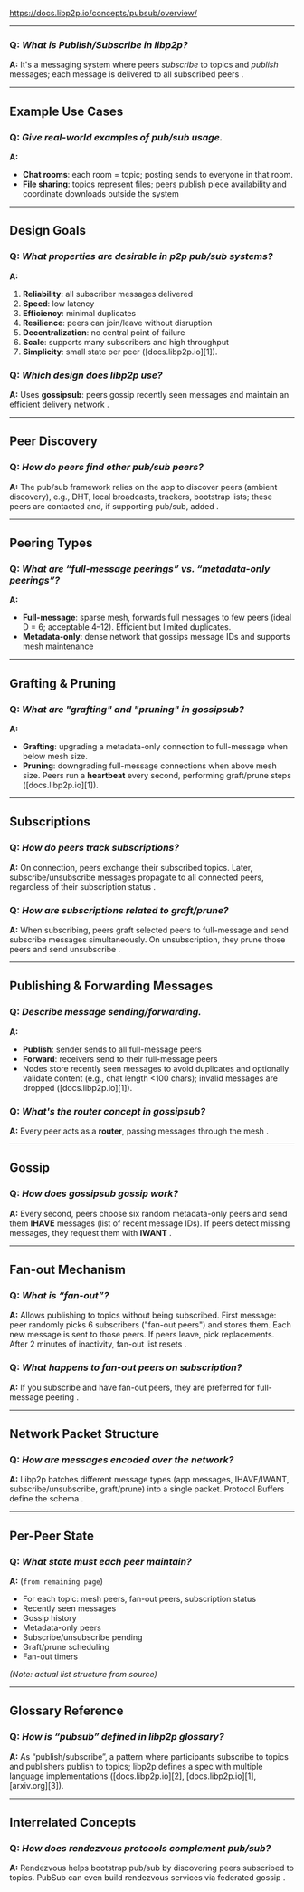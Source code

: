 https://docs.libp2p.io/concepts/pubsub/overview/


---


### Q: *What is Publish/Subscribe in libp2p?*

**A:** It's a messaging system where peers *subscribe* to topics and *publish* messages; each message is delivered to all subscribed peers .


---

## **Example Use Cases**

### Q: *Give real-world examples of pub/sub usage.*

**A:**

* **Chat rooms**: each room = topic; posting sends to everyone in that room.
* **File sharing**: topics represent files; peers publish piece availability and coordinate downloads outside the system 

---

## **Design Goals**

### Q: *What properties are desirable in p2p pub/sub systems?*

**A:**

1. **Reliability**: all subscriber messages delivered
2. **Speed**: low latency
3. **Efficiency**: minimal duplicates
4. **Resilience**: peers can join/leave without disruption
5. **Decentralization**: no central point of failure
6. **Scale**: supports many subscribers and high throughput
7. **Simplicity**: small state per peer ([docs.libp2p.io][1]).

### Q: *Which design does libp2p use?*

**A:** Uses **gossipsub**: peers gossip recently seen messages and maintain an efficient delivery network .

---

## **Peer Discovery**

### Q: *How do peers find other pub/sub peers?*

**A:** The pub/sub framework relies on the app to discover peers (ambient discovery), e.g., DHT, local broadcasts, trackers, bootstrap lists; these peers are contacted and, if supporting pub/sub, added .

---

## **Peering Types**

### Q: *What are “full-message peerings” vs. “metadata-only peerings”?*

**A:**

* **Full-message**: sparse mesh, forwards full messages to few peers (ideal D = 6; acceptable 4–12). Efficient but limited duplicates.
* **Metadata-only**: dense network that gossips message IDs and supports mesh maintenance 

---

## **Grafting & Pruning**

### Q: *What are "grafting" and "pruning" in gossipsub?*

**A:**

* **Grafting**: upgrading a metadata-only connection to full-message when below mesh size.
* **Pruning**: downgrading full-message connections when above mesh size.
  Peers run a **heartbeat** every second, performing graft/prune steps ([docs.libp2p.io][1]).

---

## **Subscriptions**

### Q: *How do peers track subscriptions?*

**A:** On connection, peers exchange their subscribed topics. Later, subscribe/unsubscribe messages propagate to all connected peers, regardless of their subscription status .

### Q: *How are subscriptions related to graft/prune?*

**A:** When subscribing, peers graft selected peers to full-message and send subscribe messages simultaneously. On unsubscription, they prune those peers and send unsubscribe .

---

## **Publishing & Forwarding Messages**

### Q: *Describe message sending/forwarding.*

**A:**

* **Publish**: sender sends to all full-message peers
* **Forward**: receivers send to their full-message peers
* Nodes store recently seen messages to avoid duplicates and optionally validate content (e.g., chat length <100 chars); invalid messages are dropped ([docs.libp2p.io][1]).

### Q: *What's the router concept in gossipsub?*

**A:** Every peer acts as a **router**, passing messages through the mesh .

---

## **Gossip**

### Q: *How does gossipsub gossip work?*

**A:** Every second, peers choose six random metadata-only peers and send them **IHAVE** messages (list of recent message IDs). If peers detect missing messages, they request them with **IWANT** .

---

## **Fan-out Mechanism**

### Q: *What is “fan-out”?*

**A:** Allows publishing to topics without being subscribed. First message: peer randomly picks 6 subscribers ("fan-out peers") and stores them. Each new message is sent to those peers. If peers leave, pick replacements. After 2 minutes of inactivity, fan-out list resets .

### Q: *What happens to fan-out peers on subscription?*

**A:** If you subscribe and have fan-out peers, they are preferred for full-message peering .

---

## **Network Packet Structure**

### Q: *How are messages encoded over the network?*

**A:** Libp2p batches different message types (app messages, IHAVE/IWANT, subscribe/unsubscribe, graft/prune) into a single packet. Protocol Buffers define the schema .

---

## **Per-Peer State**

### Q: *What state must each peer maintain?*

**A:** (`from remaining page`)

* For each topic: mesh peers, fan-out peers, subscription status
* Recently seen messages
* Gossip history
* Metadata-only peers
* Subscribe/unsubscribe pending
* Graft/prune scheduling
* Fan-out timers

*(Note: actual list structure from source)*

---

## **Glossary Reference**

### Q: *How is “pubsub” defined in libp2p glossary?*

**A:** As “publish/subscribe”, a pattern where participants subscribe to topics and publishers publish to topics; libp2p defines a spec with multiple language implementations ([docs.libp2p.io][2], [docs.libp2p.io][1], [arxiv.org][3]).

---

## **Interrelated Concepts**

### Q: *How does rendezvous protocols complement pub/sub?*

**A:** Rendezvous helps bootstrap pub/sub by discovering peers subscribed to topics. PubSub can even build rendezvous services via federated gossip .

